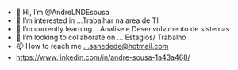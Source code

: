 - 👋 Hi, I’m @AndreLNDEsousa
- 👀 I’m interested in ...Trabalhar na area de TI
- 🌱 I’m currently learning ...Analise e Desenvolvimento de sistemas
- 💞️ I’m looking to collaborate on ... Estagios/ Trabalho
- 📫 How to reach me ...sanedede@hotmail.com
- https://www.linkedin.com/in/andre-sousa-1a43a468/
<!---
AndreLNDEsousa/AndreLNDEsousa is a ✨ special ✨ repository because its `README.md` (this file) appears on your GitHub profile.
You can click the Preview link to take a look at your changes.
--->
